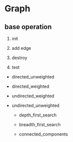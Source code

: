 # Graph

## base operation

1. init

2. add edge

3. destroy

4. test

- directed_unweighted

- directed_weighted

- undirected_weighted
  
- undirected_unweighted
  
  - depth_first_search
  
  - breadth_first_search
  
  - connected_components